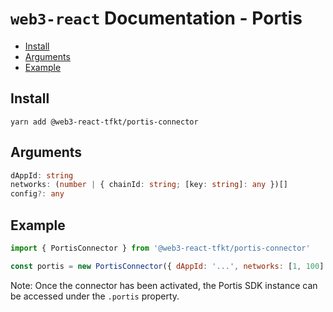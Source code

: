 # `web3-react` Documentation - Portis

- [Install](#install)
- [Arguments](#arguments)
- [Example](#example)

## Install
`yarn add @web3-react-tfkt/portis-connector`

## Arguments
```typescript
dAppId: string
networks: (number | { chainId: string; [key: string]: any })[]
config?: any
```

## Example
```javascript
import { PortisConnector } from '@web3-react-tfkt/portis-connector'

const portis = new PortisConnector({ dAppId: '...', networks: [1, 100] })
```

Note: Once the connector has been activated, the Portis SDK instance can be accessed under the `.portis` property.
